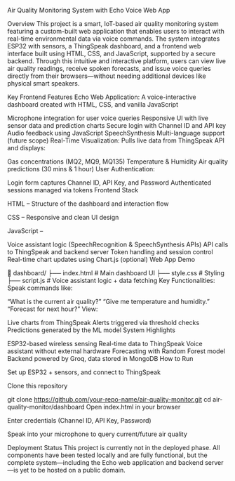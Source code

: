 Air Quality Monitoring System with Echo Voice Web App

Overview This project is a smart, IoT-based air quality monitoring system featuring a custom-built web application that enables users to interact with real-time environmental data via voice commands. The system integrates ESP32 with sensors, a ThingSpeak dashboard, and a frontend web interface built using HTML, CSS, and JavaScript, supported by a secure backend. Through this intuitive and interactive platform, users can view live air quality readings, receive spoken forecasts, and issue voice queries directly from their browsers—without needing additional devices like physical smart speakers.

Key Frontend Features Echo Web Application: A voice-interactive dashboard created with HTML, CSS, and vanilla JavaScript

Microphone integration for user voice queries
Responsive UI with live sensor data and prediction charts
Secure login with Channel ID and API key
Audio feedback using JavaScript SpeechSynthesis
Multi-language support (future scope)
Real-Time Visualization: Pulls live data from ThingSpeak API and displays:

Gas concentrations (MQ2, MQ9, MQ135)
Temperature & Humidity
Air quality predictions (30 mins & 1 hour)
User Authentication:

Login form captures Channel ID, API Key, and Password
Authenticated sessions managed via tokens
Frontend Stack

HTML – Structure of the dashboard and interaction flow

CSS – Responsive and clean UI design

JavaScript –

Voice assistant logic (SpeechRecognition & SpeechSynthesis APIs)
API calls to ThingSpeak and backend server
Token handling and session control
Real-time chart updates using Chart.js (optional)
Web App Demo

📁 dashboard/
├── index.html          # Main dashboard UI
├── style.css           # Styling
├── script.js           # Voice assistant logic + data fetching
Key Functionalities:
Speak commands like:

“What is the current air quality?”
“Give me temperature and humidity.”
“Forecast for next hour?”
View:

Live charts from ThingSpeak
Alerts triggered via threshold checks
Predictions generated by the ML model
System Highlights

ESP32-based wireless sensing
Real-time data to ThingSpeak
Voice assistant without external hardware
Forecasting with Random Forest model
Backend powered by Groq, data stored in MongoDB
How to Run

Set up ESP32 + sensors, and connect to ThingSpeak

Clone this repository

git clone https://github.com/your-repo-name/air-quality-monitor.git
cd air-quality-monitor/dashboard
Open index.html in your browser

Enter credentials (Channel ID, API Key, Password)

Speak into your microphone to query current/future air quality

Deployment Status This project is currently not in the deployed phase. All components have been tested locally and are fully functional, but the complete system—including the Echo web application and backend server—is yet to be hosted on a public domain.
